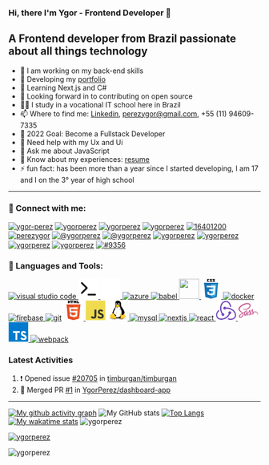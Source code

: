 ### Hi, there I'm Ygor - Frontend Developer 👋
## A Frontend developer from Brazil passionate about all things technology 
- 🔭 I am working on my back-end skills
- 🔨 Developing my [portfolio]() 
- 🌱 Learning Next.js and C#
- 👯 Looking forward in to contributing on open source
- 👨‍🎓 I study in a vocational IT school here in Brazil
- 📫 Where to find me: [Linkedin](https://www.linkedin.com/in/ygor-perez-de-oliveira/), perezygor@gmail.com, +55 (11) 94609-7335 
- 🎯 2022 Goal: Become a Fullstack Developer
- 🤔 Need help with my Ux and Ui
- 💬 Ask me about JavaScript
- 📄 Know about my experiences: [resume](https://ygor-perez.notion.site)
- ⚡ fun fact: has been more than a year since I started developing, I am 17 and I on the 3° year of high school
---

<!--### Blogs posts :book:-->
<!-- BLOG-POST-LIST:START -->
<!-- BLOG-POST-LIST:END -->

<h3 align="left">🔗 Connect with me:</h3>
<p align="left">
<a href="https://linkedin.com/in/ygor-perez" target="blank"><img align="center" src="https://raw.githubusercontent.com/rahuldkjain/github-profile-readme-generator/master/src/images/icons/Social/linked-in-alt.svg" alt="ygor-perez" height="30" width="40" /></a>
<a href="https://codepen.io/ygorperez" target="blank"><img align="center" src="https://raw.githubusercontent.com/rahuldkjain/github-profile-readme-generator/master/src/images/icons/Social/codepen.svg" alt="ygorperez" height="30" width="40" /></a>
<a href="https://dev.to/ygorperez" target="blank"><img align="center" src="https://raw.githubusercontent.com/rahuldkjain/github-profile-readme-generator/master/src/images/icons/Social/devto.svg" alt="ygorperez" height="30" width="40" /></a>
<a href="https://twitter.com/ygorperez" target="blank"><img align="center" src="https://raw.githubusercontent.com/rahuldkjain/github-profile-readme-generator/master/src/images/icons/Social/twitter.svg" alt="ygorperez" height="30" width="40" /></a>
<a href="https://stackoverflow.com/users/16401200" target="blank"><img align="center" src="https://raw.githubusercontent.com/rahuldkjain/github-profile-readme-generator/master/src/images/icons/Social/stack-overflow.svg" alt="16401200" height="30" width="40" /></a>
<a href="https://instagram.com/perezygor" target="blank"><img align="center" src="https://raw.githubusercontent.com/rahuldkjain/github-profile-readme-generator/master/src/images/icons/Social/instagram.svg" alt="perezygor" height="30" width="40" /></a>
<a href="https://hashnode.com/@ygorperez" target="blank"><img align="center" src="https://raw.githubusercontent.com/rahuldkjain/github-profile-readme-generator/master/src/images/icons/Social/hashnode.svg" alt="@ygorperez" height="30" width="40" /></a>
<a href="https://medium.com/@ygorperez" target="blank"><img align="center" src="https://raw.githubusercontent.com/rahuldkjain/github-profile-readme-generator/master/src/images/icons/Social/medium.svg" alt="@ygorperez" height="30" width="40" /></a>
<a href="https://www.hackerrank.com/ygorperez" target="blank"><img align="center" src="https://raw.githubusercontent.com/rahuldkjain/github-profile-readme-generator/master/src/images/icons/Social/hackerrank.svg" alt="ygorperez" height="30" width="40" /></a>
<a href="https://www.leetcode.com/ygorperez" target="blank"><img align="center" src="https://raw.githubusercontent.com/rahuldkjain/github-profile-readme-generator/master/src/images/icons/Social/leet-code.svg" alt="ygorperez" height="30" width="40" /></a>
<a href="https://auth.geeksforgeeks.org/user/ygorperez" target="blank"><img align="center" src="https://raw.githubusercontent.com/rahuldkjain/github-profile-readme-generator/master/src/images/icons/Social/geeks-for-geeks.svg" alt="ygorperez" height="30" width="40" /></a>
<a href="https://www.topcoder.com/members/ygorperez" target="blank"><img align="center" src="https://raw.githubusercontent.com/rahuldkjain/github-profile-readme-generator/master/src/images/icons/Social/topcoder.svg" alt="ygorperez" height="30" width="40" /></a>
<a href="https://discord.gg/K9MWyNPR" target="blank"><img align="center" src="https://raw.githubusercontent.com/rahuldkjain/github-profile-readme-generator/master/src/images/icons/Social/discord.svg" alt="#9356" height="30" width="40" /></a>
</p>

### 🚀 Languages and Tools:

<p align="left">  
  <a href="https://code.visualstudio.com/" target="_blank" rel="noreferrer"> <img src="https://cdn.jsdelivr.net/gh/devicons/devicon/icons/vscode/vscode-original.svg" alt="visual studio code" height="40"/> </a>
  <a href="https://www.zsh.org/#gh-light-mode-only" target="_blank" rel="noreferrer"><img src="https://raw.githubusercontent.com/codeSTACKr/codeSTACKr/7704eaaa4e70d69d45a5d1fc6463cae26a605437/img/terminal-light.svg#gh-light-mode-only" alt="terminal" height="40"/> </a>
  <a href="https://azure.microsoft.com/en-in/" target="_blank" rel="noreferrer"> <a href="https://www.zsh.org/#gh-dark-mode-only" target="_blank" rel="noreferrer"> <img src="https://raw.githubusercontent.com/codeSTACKr/codeSTACKr/7704eaaa4e70d69d45a5d1fc6463cae26a605437/img/terminal-dark.svg#gh-dark-mode-only" alt="terminal" height="40"/> </a>
  <a href="https://azure.microsoft.com/en-in/" target="_blank" rel="noreferrer"> <img src="https://www.vectorlogo.zone/logos/microsoft_azure/microsoft_azure-icon.svg" alt="azure" height="40"/> </a> 
  <a href="https://babeljs.io/" target="_blank" rel="noreferrer"> <img src="https://upload.wikimedia.org/wikipedia/commons/thumb/0/02/Babel_Logo.svg/1200px-Babel_Logo.svg.png" alt="babel" width="40" height="40"/> </a> <a href="https://getbootstrap.com" target="_blank" rel="noreferrer"> <img src="https://camo.githubusercontent.com/bec2c92468d081617cb3145a8f3d8103e268bca400f6169c3a68dc66e05c971e/68747470733a2f2f76352e676574626f6f7473747261702e636f6d2f646f63732f352e302f6173736574732f6272616e642f626f6f7473747261702d6c6f676f2d736861646f772e706e67" width="40" height="40"/>  </a>
  <a href="https://www.w3schools.com/css/" target="_blank" rel="noreferrer"> <img src="https://raw.githubusercontent.com/devicons/devicon/master/icons/css3/css3-original-wordmark.svg" alt="css3" width="40" height="40"/> </a>
  <a href="https://www.docker.com/" target="_blank" rel="noreferrer"> <img src="https://cdn-icons-png.flaticon.com/512/919/919853.png" alt="docker" width="40" height="40"/> </a> 
  <a href="https://firebase.google.com/" target="_blank" rel="noreferrer"> <img src="https://www.vectorlogo.zone/logos/firebase/firebase-icon.svg" alt="firebase" width="40" height="40"/> </a> 
  <a href="https://git-scm.com/" target="_blank" rel="noreferrer"> <img src="https://www.vectorlogo.zone/logos/git-scm/git-scm-icon.svg" alt="git" width="40" height="40"/></a> 
  <a href="https://www.w3.org/html/" target="_blank" rel="noreferrer"> <img src="https://raw.githubusercontent.com/devicons/devicon/master/icons/html5/html5-original-wordmark.svg" alt="html5" width="40" height="40"/> </a> 
  <a href="https://developer.mozilla.org/en-US/docs/Web/JavaScript" target="_blank" rel="noreferrer"> <img src="https://raw.githubusercontent.com/devicons/devicon/master/icons/javascript/javascript-original.svg" alt="javascript" width="40" height="40"/></a> 
  <a href="https://www.linux.org/" target="_blank" rel="noreferrer"> <img src="https://raw.githubusercontent.com/devicons/devicon/master/icons/linux/linux-original.svg" alt="linux" width="40" height="40"/> </a> <a href="https://www.mysql.com/" target="_blank" rel="noreferrer"> <img src="https://cdn.jsdelivr.net/gh/devicons/devicon/icons/mysql/mysql-original.svg" alt="mysql" height="40"/> </a> 
  <a href="https://nextjs.org/" target="_blank" rel="noreferrer"> <img src="https://encrypted-tbn0.gstatic.com/images?q=tbn:ANd9GcT8-5B9CdwNkHroiC2z4prsAFh2s8wpzNFz6A&usqp=CAU" alt="nextjs" height="40"/> </a> 
  <a href="https://reactjs.org/" target="_blank" rel="noreferrer"> <img src="https://cdn.jsdelivr.net/gh/devicons/devicon/icons/react/react-original.svg" alt="react" width="40" height="40"/> </a> <a href="https://redux.js.org" target="_blank" rel="noreferrer"> <img src="https://raw.githubusercontent.com/devicons/devicon/master/icons/redux/redux-original.svg" alt="redux" width="40" height="40"/> </a>
  <a href="https://sass-lang.com" target="_blank" rel="noreferrer"> <img src="https://raw.githubusercontent.com/devicons/devicon/master/icons/sass/sass-original.svg" alt="sass" width="40" height="40"/> </a> <a href="https://www.typescriptlang.org/" target="_blank" rel="noreferrer"> <img src="https://raw.githubusercontent.com/devicons/devicon/master/icons/typescript/typescript-original.svg" alt="typescript" width="40" height="40"/> </a>
  <a href="https://webpack.js.org" target="_blank" rel="noreferrer"> <img src="https://cdn.iconscout.com/icon/free/png-128/webpack-226064.png" alt="webpack" width="40" height="40"/> </a> 
</p>

### Latest Activities 

<!--START_SECTION:activity-->
1. ❗️ Opened issue [#20705](https://github.com/timburgan/timburgan/issues/20705) in [timburgan/timburgan](https://github.com/timburgan/timburgan)
2. 🎉 Merged PR [#1](https://github.com/YgorPerez/dashboard-app/pull/1) in [YgorPerez/dashboard-app](https://github.com/YgorPerez/dashboard-app)
<!--END_SECTION:activity-->

---

[![My github activity graph](https://activity-graph.herokuapp.com/graph?username=YgorPerez&theme=react-dark&custom_title=Ygor%20Perez%27s%20Github%20Activity&bg_color=1d2B64&line=d8Cdda)](https://github.com/ashutosh00710/github-readme-activity-graph)
![My GitHub stats](https://github-readme-stats.vercel.app/api?username=YgorPerez&count_private=true&hide=prs&show_icons=true&theme=algolia&custom_title=Ygor%20Perez%27s%20Github%20Stats&bg_color=90,1d2B64,f8Cdda&border_radius=20)
[![Top Langs](https://github-readme-stats.vercel.app/api/top-langs/?username=YgorPerez&layout=compact&theme=algolia&bg_color=90,1d2B64,f8Cdda&border_radius=20)](https://github.com/anuraghazra/github-readme-stats)
[![My wakatime stats](https://github-readme-stats.vercel.app/api/wakatime?username=ygorperez&hide=other&layout=compact&custom_title=Time%20Spent%20This%20Week&theme=algolia&bg_color=0,1d2B64,f8Cdda&border_radius=20)](https://github.com/anuraghazra/github-readme-stats)
<img  src="https://github-readme-streak-stats.herokuapp.com/?user=ygorperez&theme=algolia" alt="ygorperez" />


<!--[![Readme Card dashboard](https://github-readme-stats.vercel.app/api/pin/?username=YgorPerez&repo=dashboard-app&theme=algolia&bg_color=45,1d2B64,f8Cdda&border_radius=20)](https://github.com/anuraghazra/github-readme-stats)-->

<p align="left"> <a href="https://github.com/ryo-ma/github-profile-trophy"><img src="https://github-profile-trophy.vercel.app/?username=ygorperez&theme=monokai&no-frame=true&column=3&margin-w=15&margin-h=15&rank=S,AAA,AA,A" alt="ygorperez" /></a> </p>
<p align="left"> <img src="https://komarev.com/ghpvc/?username=ygorperez&label=Profile%20views&color=0e75b6&style=flat" alt="ygorperez" /> </p>


